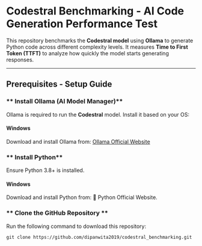# Codestral Benchmarking - AI Code Generation Performance Test

This repository benchmarks the **Codestral model** using **Ollama** to generate Python code across different complexity levels. It measures **Time to First Token (TTFT)** to analyze how quickly the model starts generating responses.

---

## Prerequisites - Setup Guide

### ** Install Ollama (AI Model Manager)**
Ollama is required to run the **Codestral** model. Install it based on your OS:

#### **Windows**
Download and install Ollama from:
[Ollama Official Website](https://ollama.com/download)


### ** Install Python**
Ensure Python 3.8+ is installed.

#### **Windows**
Download and install Python from: 🔗 Python Official Website.

### ** Clone the GitHub Repository **
Run the following command to download this repository:

```
git clone https://github.com/dipanwita2019/codestral_benchmarking.git

```
